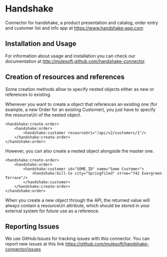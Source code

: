 
Handshake
=========================

Connector for handshake, a product presentation and catalog, order entry and customer list and info app at https://www.handshake-app.com

Installation and Usage
----------------------

For information about usage and installation you can check our documentation at http://mulesoft.github.com/handshake-connector.

Creation of resources and references
------------------------------------
Some creation methods allow to specify nested objects either as new or references to existing.

Whenever you want to create a object that references an existing one (for example, a new Order for an existing Customer), you just have to specify the resourceUri of the nested object.

    <handshake:create-order>
        <handshake:order>
            <handshake:customer resourceUri="/api/v2/customers/1"/>
        </handshake:create-order>
    </handshake:order>

However, you can also create a nested object alongside the master one.

    <handshake:create-order>
        <handshake:order>
            <handshake:customer id="SOME_ID" name="Some Customer">
                <handshake:bill-to city="Springfiled" stree="742 Evergreen Terrace"/>
            </handshake:customer>
        </handshake:create-order>
    </handshake:order>

When you create a new object through the API, the returned value will always contain a resourceUri attribute, which should be stored in your external system for future use as a reference.

Reporting Issues
----------------

We use GitHub:Issues for tracking issues with this connector. You can report new issues at this link https://github.com/mulesoft/handshake-connector/issues
